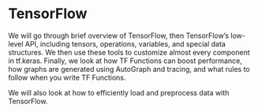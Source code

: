 # TensorFlow

We will go through brief overview of TensorFlow, then TensorFlow’s low-level API, including tensors, operations, variables,
and special data structures. We then use these tools to customize almost every component in tf.keras. Finally, we look at how TF Functions can boost performance,
how graphs are generated using AutoGraph and tracing, and what rules to
follow when you write TF Functions.

We will also look at how to efficiently load and preprocess data with
TensorFlow.

